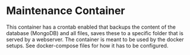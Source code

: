 # Maintenance Container
This container has a crontab enabled that backups the content of the database (MongoDB) and all files, saves these to a specific folder that is served by a webserver. The container is meant to be used by the docker setups. See docker-compose files for how it has to be configured.
